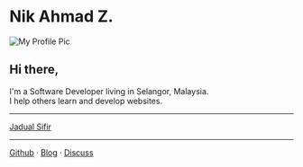 # Nik Ahmad Z.

![My Profile Pic](https://avatars0.githubusercontent.com/u/7868782?v=4&s=160)

## Hi there,
I'm a Software Developer living in Selangor, Malaysia.  
I help others learn and develop websites.

---

[Jadual Sifir](https://nikahmadz.github.io/jadual-sifir/)

---

[Github][1] &middot; [Blog][2] &middot; [Discuss][3]

[1]:https://github.com/nikahmadz "Open my Github Profile"
[2]:https://nikahmadz.blogspot.com "Visit my Blog"
[3]:https://github.com/nikahmadz/nikahmadz.github.io/discussions
